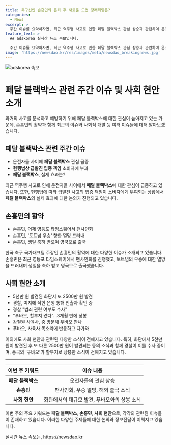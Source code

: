 ```yaml
---
title: 축구신인 손흥민의 은퇴 후 새로운 도전 장래희망은?
categories:
  - News
excerpt: >
  주간 이슈를 요약하자면, 최근 역주행 사고로 인한 페달 블랙박스 관심 상승과 관련하여 운전자들의 책임 및 효과에 대한 논의가 진행 중입니다. 또한, 축구 선수 손흥민의 팬사인회 및 토트넘 우승 열망, 재발견된 대규모 돈 발견 사건, 그리고 중국의 유명한 판다 푸바오와 사육사의 재회 등 다양한 이야기가 이슈로 떠오르고 있습니다.
feature_text: >
  ## adskorea 실시간 뉴스 속보입니다.

  주간 이슈를 요약하자면, 최근 역주행 사고로 인한 페달 블랙박스 관심 상승과 관련하여 운전자들의 책임 및 효과에 대한 논의가 진행 중입니다. 또한, 축구 선수 손흥민의 팬사인회 및 토트넘 우승 열망, 재발견된 대규모 돈 발견 사건, 그리고 중국의 유명한 판다 푸바오와 사육사의 재회 등 다양한 이야기가 이슈로 떠오르고 있습니다.
image: 'https://newsdao.kr/res/images/meta/newsdao_breakingnews.jpg'
---
```


<p><img src="https://newsdao.kr/res/images/meta/newsdao_breakingnews.jpg" alt="adskorea 속보" /></p>

<h1>페달 블랙박스 관련 주간 이슈 및 사회 현안 소개</h1>

<p data-ke-size="size16">과거의 사고를 분석하고 예방하기 위해 페달 블랙박스에 대한 관심이 높아지고 있는 가운데, 손흥민의 활약과 함께 최근의 이슈와 사회적 개발 등 여러 이슈들에 대해 알아보겠습니다.</p>

<h2 data-ke-size="size26">페달 블랙박스 관련 주간 이슈</h2>

<ul>
  <li>운전자들 사이에 <b>페달 블랙박스</b> 관심 급증</li>
  <li><b>현행법상 급발진 입증 책임</b> 소비자에 부과</li>
  <li><b>페달 블랙박스</b>, 실제 효과는?</li>
</ul>

<p data-ke-size="size16">최근 역주행 사고로 인해 운전자들 사이에서 <b>페달 블랙박스</b>에 대한 관심이 급증하고 있습니다. 또한, 현행법에 따라 급발진 사고의 입증 책임이 소비자에게 부여되는 상황에서 <b>페달 블랙박스</b>의 실제 효과에 대한 논의가 진행되고 있습니다.</p>

<h2 data-ke-size="size26">손흥민의 활약</h2>

<ul>
  <li>손흥민, 어제 영등포 타임스퀘어서 팬사인회</li>
  <li>손흥민, '토트넘 우승' 향한 열망 드러내</li>
  <li>손흥민, 생일 축하 받으며 영국으로 출국</li>
</ul>

<p data-ke-size="size16">한국 축구 국가대표팀 주장인 손흥민의 활약에 대한 다양한 이슈가 소개되고 있습니다. 손흥민은 최근 영등포 타임스퀘어에서 팬사인회를 진행했고, 토트넘의 우승에 대한 열망을 드러내며 생일을 축하 받고 영국으로 출국했습니다.</p>

<h2 data-ke-size="size26">사회 현안 소개</h2>

<ul>
  <li>5천만 원 발견된 화단서 또 2500만 원 발견</li>
  <li>경찰, 띠지에 적힌 은행 통해 인출자 확인 중</li>
  <li>경찰 "범죄 관련 여부도 수사"</li>
  <li>"푸바오, 할부지 왔다"…3개월 만에 상봉</li>
  <li>강철원 사육사, 중 방문해 푸바오 만나</li>
  <li>푸바오, 사육사 목소리에 반응하고 다가와</li>
</ul>

<p data-ke-size="size16">이외에도 사회 현안과 관련된 다양한 소식이 전해지고 있습니다. 특히, 화단에서 5천만 원이 발견된 후 또 다른 2500만 원이 발견되는 등의 소식과 함께 경찰이 이를 수사 중이며, 중국의 '푸바오'가 할부지로 상봉한 소식이 전해지고 있습니다.</p>

<hr>

<table>
<thead>
<tr>
<th style="text-align: center; height: 17px;"><b>이번 주 키워드</b></th>
<th style="text-align: center; height: 17px;"><b>이슈 내용</b></th>
</tr>
</thead>
<tbody>
<tr>
<td style="text-align: center; height: 17px;"><b>페달 블랙박스</b></td>
<td style="text-align: center; height: 17px;">운전자들의 관심 상승</td>
</tr>
<tr>
<td style="text-align: center; height: 17px;"><b>손흥민</b></td>
<td style="text-align: center; height: 17px;">팬사인회, 우승 열망, 해외 출국 소식</td>
</tr>
<tr>
<td style="text-align: center; height: 17px;"><b>사회 현안</b></td>
<td style="text-align: center; height: 17px;">화단에서의 대규모 발견, 푸바오와의 상봉 소식</td>
</tr>
</tbody>
</table>

<p data-ke-size="size16">이번 주의 주요 키워드는 <b>페달 블랙박스</b>, <b>손흥민</b>, <b>사회 현안</b>으로, 각각의 관련된 이슈들이 존재하고 있습니다. 이러한 다양한 주제들에 대한 논의와 정보전달이 이뤄지고 있습니다.</p>
실시간 뉴스 속보는, <a href="https://newsdao.kr" rel="dofollow">https://newsdao.kr</a>


